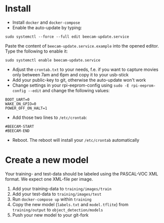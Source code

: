 # Install

* Install `docker` and `docker-compose`
* Enable the auto-update by typing:
```
sudo systemctl --force --full edit beecam-update.service
```
Paste the content of `beecam-update.service.example` into the opened editor.
Type the following to enable it:
```
sudo systemctl enable beecam-update.service
```
* Adjust the `crontab.txt` to your needs, f.e. if you want to capture movies only between 7am and 6pm and copy it to your usb-stick
* Add your public-key to git, otherwise the auto-update won't work
* Change settings in your rpi-eeprom-config using `sudo -E rpi-eeprom-config --edit` and change the following values:
```
BOOT_UART=0
WAKE_ON_GPIO=0
POWER_OFF_ON_HALT=1
```
* Add those two lines to `/etc/crontab`:
```
#BEECAM-START
#BEECAM-END
```
* Reboot. The reboot will install your `/etc/crontab` automatically

# Create a new model
Your training- and test-data should be labeled using the PASCAL-VOC XML format. We expect one XML-file per image.

1. Add your training-data to `training/images/train`
1. Add your test-data to `training/images/test`
1. Run `docker-compose up` within `training`
1. Copy the new model (`labels.txt` and `model.tflite`) from `training/output` to `object_detection/models`
1. Push your new model to your git-fork
